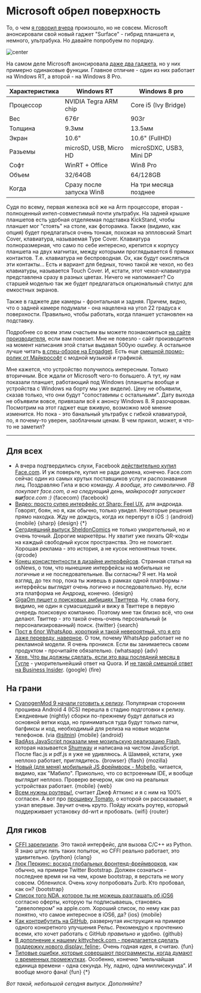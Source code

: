 # Microsoft обрел поверхность

То, о чем [я говорил вчера](/post/2012-06-18/) произошло, но не совсем. Microsoft анонсировали свой новый гаджет "Surface" - гибрид планшета и, немного, ультрабука. Но давайте попробуем по порядку.

![center](https://img.skitch.com/20120619-1ipnnjdy3xb34bat7kna2erfib.png)

На самом деле Microsoft анонсировала [даже два гаджета](http://www.microsoft.com/global/surface/en/us/renderingassets/surfacespecsheet.pdf), но у них примерно одинаковые функции. Главное отличие - один из них работает на Windows RT, а второй - на Windows 8 Pro. 

<table class="table table-striped">
<thead><tr><th>Характеристика</th><th>Windows RT<th>Windows 8 pro</th></tr></thead>
<tbody>
<tr><td>Процессор</td><td>NVIDIA Tegra ARM chip</td><td>Core i5 (Ivy Bridge)</td></tr>
<tr><td>Вес</td><td>676г</td><td>903г</td></tr>
<tr><td>Толщина</td><td>9.3мм</td><td>13.5мм</td></tr>
<tr><td>Экран</td><td>10.6"</td><td>10.6" (FullHD)</td></tr>
<tr><td>Разьемы</td><td>microSD, USB, Micro HD</td><td>microSDXC, USB3, Mini DP</td></tr>
<tr><td>Софт</td><td>WinRT + Office</td><td>Win8 Pro</td></tr>
<tr><td>Объем</td><td>32/64GB</td><td>64/128GB</td></tr>
<tr><td>Когда</td><td>Сразу после запуска Win8</td><td>На три месяца позднее</td></tr>
</tbody>
</table>


Судя по всему, первая железка всё же на Arm процессоре, вторая - полноценный интел-совместимый почти ультрабук. На задней крышке планшетов есть удобная отделяемая подставка KickStand, чтобы планшет мог "стоять" на столе, как фоторамка. Также (видимо, как опция) будет предлагаться очень тонкая, похожая на эппловский Smart Cover, клавиатура, называемая Type Cover. Клавиатура полноразмерная, что само по себе интересно, крепится к корпусу планшета на двух магнитах, между которыми проглядывается 6 прямых контактов. Т.е. клавиатура не беcпроводная. Ох, как будут окисляться эти контакты…  Есть и вариант для бедных, точно такой же чехол, но без клавиатуры, называется Touch Cover. И, кстати, этот чехол-клавиатура представлена сразу в разных цветах. Ничего не напоминает? Со старшей моделью так же будет предлагаться опциональный стилус для емкостных экранов.

Также в гаджете две камеры - фронтальная и задняя. Причем, видно, что о задней камере подумали - она нацелена на угол 22 градуса к поверхности. Правильно, чтобы работать, когда планшет установлен на подставку.

Подробнее со всем этим счастьем вы можете познакомиться [на сайте производителя](http://www.microsoft.com/surface/en/us/default.aspx), если вам повезет. Мне не повезло - сайт производителя на момент написания этой статьи выдавал 500ую ошибку. А остальное лучше читать [в спец-обзоре на Engadget](http://www.engadget.com/2012/06/18/hands-on-with-microsoft-surface-for-windows-rt/). Есть еще [смешной промо-ролик от Майкрософт](http://www.youtube.com/watch?v=dpzu3HM2CIo) с модной музыкой и графикой.

Мне кажется, что устройство получилось интересным. Только вторичным. Все ждали от Microsoft чего-то большего. А тут, ну нам показали планшет, работающий под Windows (планшеты вообще и устройства с Windows на борту мы уже видели). Цену не объявили, сказав только, что они будут "сопоставимы с остальными". Дату выхода не объявили вовсе, привязали всё к анонсу Windows 8. Я разочарован. Посмотрим на этот гаджет еще вживую, возможно моё мнение изменится. Но пока - это банальный ультрабук с гибкой клавиатурой, по, я почему-то уверен, заоблачным ценам. В чем прикол, может, я что-то не заметил?

-----

## Для всех
* А вчера подтвердились слухи, Facebook [действительно купил Face.com](http://face.com/blog/facebook-acquires-face-com/). И уж поверьте, купил не ради домена, конечно. Face.com сейчас один из самых крутых поставщиков услуги распознавания лиц. Поздравляю Гила и всю команду. *А вообще, это символично. FB покупает face.com, а на следующий день, майкрософт запускает **sur**face.com :)* {facecom} {facebook}
* [Видео: просто супер интерфейс от Sharp: Feel UX](http://vimeo.com/43224490), для андроида. Говорят, боян, но я, как обычно, только увидел. Некоторые решения прямо находка. Жду не дождусь, когда их перепрут в iOS :) {android} {mobile} {sharp} {design} {*}
* [Сегодняшний выпуск SheldonComics](http://www.sheldoncomics.com/store/item/originalart.html?strip=120618) не только уморительный, но и очень точный. Дорогие маркетёры. Ну хватит уже пихать QR-коды на каждый свободный кусок пространства. Это не помогает. Хорошая реклама - это история, а не кусок непонятных точек. {qrcode}
* [Конец консистентности в дизайне интерфейсов](http://www.osnews.com/story/26085/The_death_of_consistency_in_UI_design). Странная статья на osNews, о том, что нынешние интерфейсы на мобильных не логичные и не последовательные. Вы согласны? Я нет. На мой взгляд, до тех пор, пока ты живешь в рамках одной платформы - интерфейсы выглядят очень логично и последовательно. Ну, если эта платформа не Андроид, конечно. {design}
* [GigaOm пишет о поисковых амбициях Твиттера](http://gigaom.com/2012/06/18/twitter-slowly-unfolding-its-search-ambitions/). Ну, слава богу, видимо, не один я сумасшедший и вижу в Твиттере в первую очередь поисковую компанию. Поэтому мне так близко всё, что они делают. Твиттер - это такой очень-очень персональный (и персонализированный) поиск. {twitter} {search}
* [Пост в блог WhatsApp, короткий и такой невероятный, что я его даже переведу, наверное](http://blog.whatsapp.com/index.php/2012/06/why-we-dont-sell-ads/). О том, почему WhatsApp работает не по рекламной модели. Я очень проникся. Если вы занимаетесь своим продуктом - прочитайте обязательно. {whatsapp} {adv}
* [Хехе. Что вы должны сделать, если это ваш последний месяц в Гугле](http://www.quora.com/Google/What-perks-would-you-take-advantage-of-if-you-had-one-last-month-at-Google) - уморительнейший ответ на Quora. И [не такой смешной ответ на Business Insider](http://www.businessinsider.com/heres-what-every-google-employee-must-do-before-they-quit-2012-6). {google} {fire}

## На грани
* [CyanogenMod 9 начали готовить к релизу](http://www.cyanogenmod.com/blog/cm9-code-freeze-has-started). Популярная сторонняя прошивка Android 4 (ICS) перешла в стадию подготовки к релизу. Ежедневные (nightly) сборки по-прежнему будут делаться из основной ветки кода, но приниматься туда будут только патчи, багфиксы и код, необходимый для релиза на новые модели телефонов. (via [@sitnin](http://github.com/sitnin)) {mobile} {android}
* [BadAss JavaScript показали мне мозильскую реализацию Flash](http://badassjs.com/post/25369867558/shumway-mozillas-flash-vm-and-runtime-in-javascript), которая называется [Shumway](https://github.com/mozilla/shumway) и написана на чистом JavaScript. После flac.js и pdf.js я уже не удивляюсь. А Шамвей, кстати, уже неплохо работает, приглядитесь. {browser} {flash} {mozilla}
* [Новый (для меня) мобильный JS фреймворк - Mobello](http://mobello.github.com/), читается, видимо, как "Мабило". Прикольно, что со встроенным IDE, и вообще выглядит неплохо. Проверю вечером, как оно на реальных устройствах работает. {mobile} {web}
* [Всем нужны роутеры!](http://www.codinghorror.com/blog/2012/06/because-everyone-still-needs-a-router.html), считает Джеф Атткинс и я с ним на 100% согласен. А вот про [прошивку Tomato](http://clck.ru/W/1CeD9), о которой он рассказывает, я узнал впервые. Звучит очень круто. Пойду искать роутер, который поддерживает установку dd-wrt и пробовать. {wifi} {router}


## Для гиков
* [CFFI зарелизили](http://morepypy.blogspot.co.uk/2012/06/release-01-of-cffi.html). Это такой интерфейс, для вызова C/C++ из Python. Я знаю штук пять таких попыток, но CFFI реально работает, это удивительно. {python} {clang}
* [Люк Перкинс: восход глобальных фронтенд-фреймворков](http://blog.appfog.com/twitter-bootstrap-and-the-rise-of-total-front-end-frameworks/), как обычно, на примере Twitter Bootstrap. Должен сознаться - последнее время ни на чем, кроме bootstrap, я верстать не могу совсем. Обленился. Очень хочу попробовать Zurb. Кто пробовал, как он? {bootstrap}
* [Список того NDA, которое ты не можешь разглашать об iOS6](http://david-smith.org/blog/2012/06/18/ios-6-nda-cheatsheet/) согласно оферты, которую ты подписываешь, становясь "девелопером" на apple.com. Хороший список, по нему как раз понятно, что самое интересное в iOS6, да? {ios} {mobile}
* [Как контрибутить на GitHub](http://excid3.com/blog/how-to-contribute-to-open-source-on-github/), развернутая инструкция на примере одного конкретного улучшения Рельс. Рекомендую к прочтению всеми, кто хочет работать с GitHub *правильно* и удобно. {github}
* [В дополнение к нашему kittycheck.com - предлагается сделать поддержку нового display: feline;](http://displayfeline.com/). Очень годная идея, я считаю. {fun}
* [Типовые ошибки, которые совершают программисты, когда думают о временных промежутках](http://infiniteundo.com/post/25326999628/falsehoods-programmers-believe-about-time). Особенно, конечно "мельчайшая единица времени - одна секунда. Ну, ладно, одна миллисекунда". И вообще много фана! {fun} {*}

*Вот такой, небольшой сегодня выпуск. Дополняйте?*